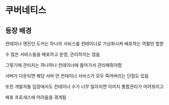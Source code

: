 # 쿠버네티스

## 등장 배경

컨테이너 엔진인 도커는 하나의 서비스를 컨테이너로 가상화시켜 배포하는 역활만 할뿐

수 많은 서비스들을 배포하고 운영, 관리하지는 않음

그렇기에 관리자는 하나하나 컨테이너에 들어가서 관리해줘야함

서버가 다운되면 해당 서버 안 컨테이너 서비스가 모두 죽어버리는 단점도 있음

또한 개발자들 입장에서도 컨테이너 수가 너무 많아지면 이미지 통합관리가 어려워지고

배포 프로세스에 어려움을 겪게됨
